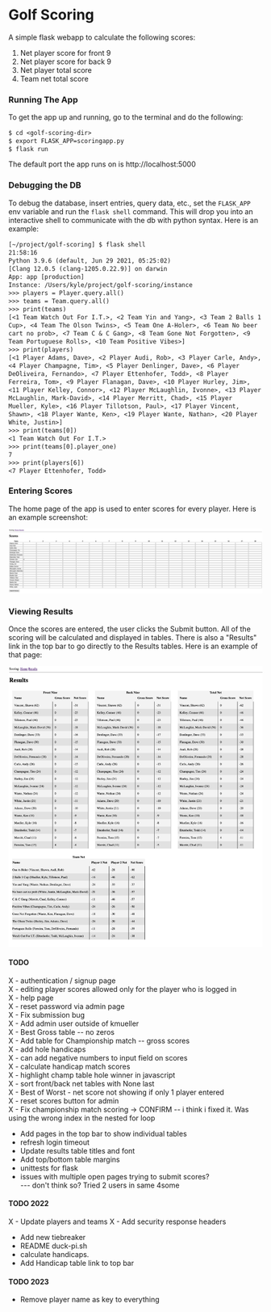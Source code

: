 # Golf Scoring

A simple flask webapp to calculate the following scores:

1. Net player score for front 9
2. Net player score for back 9
3. Net player total score
4. Team net total score

### Running The App
To get the app up and running, go to the terminal and do the following:
```
$ cd <golf-scoring-dir>
$ export FLASK_APP=scoringapp.py
$ flask run
```

The default port the app runs on is http://localhost:5000

### Debugging the DB
To debug the database, insert entries, query data, etc., set the `FLASK_APP` env variable and run the `flask shell` 
command. This will drop you into an interactive shell to communicate with the db with python syntax. Here is an example:

```
[~/project/golf-scoring] $ flask shell                                                                                                                                     21:58:16
Python 3.9.6 (default, Jun 29 2021, 05:25:02)
[Clang 12.0.5 (clang-1205.0.22.9)] on darwin
App: app [production]
Instance: /Users/kyle/project/golf-scoring/instance
>>> players = Player.query.all()
>>> teams = Team.query.all()
>>> print(teams)
[<1 Team Watch Out For I.T.>, <2 Team Yin and Yang>, <3 Team 2 Balls 1 Cup>, <4 Team The Olson Twins>, <5 Team One A-Holer>, <6 Team No beer cart no prob>, <7 Team C & C Gang>, <8 Team Gone Not Forgotten>, <9 Team Portuguese Rolls>, <10 Team Positive Vibes>]
>>> print(players)
[<1 Player Adams, Dave>, <2 Player Audi, Rob>, <3 Player Carle, Andy>, <4 Player Champagne, Tim>, <5 Player Denlinger, Dave>, <6 Player DeOliveira, Fernando>, <7 Player Ettenhofer, Todd>, <8 Player Ferreira, Tom>, <9 Player Flanagan, Dave>, <10 Player Hurley, Jim>, <11 Player Kelley, Connor>, <12 Player McLaughlin, Ivonne>, <13 Player McLaughlin, Mark-David>, <14 Player Merritt, Chad>, <15 Player Mueller, Kyle>, <16 Player Tillotson, Paul>, <17 Player Vincent, Shawn>, <18 Player Wante, Ken>, <19 Player Wante, Nathan>, <20 Player White, Justin>]
>>> print(teams[0])
<1 Team Watch Out For I.T.>
>>> print(teams[0].player_one)
7
>>> print(players[6])
<7 Player Ettenhofer, Todd>
```

### Entering Scores
The home page of the app is used to enter scores for every player. Here is an example screenshot:

![Entering Score](screenshots/entering-scores-screenshot.jpg?raw=true "Entering Scores")

### Viewing Results
Once the scores are entered, the user clicks the Submit button. All of the scoring will be calculated and displayed in 
tables. There is also a "Results" link in the top bar to go directly to the Results tables. Here is an example of that page:

![Viewing Results](screenshots/viewing-results-screenshot.jpg?raw=true "Viewing Results")


#### TODO
X - authentication / signup page <br>
X - editing player scores allowed only for the player who is logged in <br>
X - help page <br>
X - reset password via admin page <br>
X - Fix submission bug <br>
X - Add admin user outside of kmueller <br>
X - Best Gross table -- no zeros <br>
X - Add table for Championship match -- gross scores <br>
X - add hole handicaps <br>
X - can add negative numbers to input field on scores <br>
X - calculate handicap match scores <br>
X - highlight champ table hole winner in javascript <br>
X - sort front/back net tables with None last <br>
X - Best of Worst - net score not showing if only 1 player entered <br>
X - reset scores button for admin <br>
X - Fix championship match scoring -> CONFIRM -- i think i fixed it. Was using the wrong index in the nested for loop <br>
- Add pages in the top bar to show individual tables <br>
- refresh login timeout <br>
- Update results table titles and font <br>
- Add top/bottom table margins <br>
- unittests for flask <br>
- issues with multiple open pages trying to submit scores? <br>
--- don't think so? Tried 2 users in same 4some


#### TODO 2022
X - Update players and teams
X - Add security response headers
- Add new tiebreaker
- README duck-pi.sh
- calculate handicaps.
- Add Handicap table link to top bar

#### TODO 2023
- Remove player name as key to everything